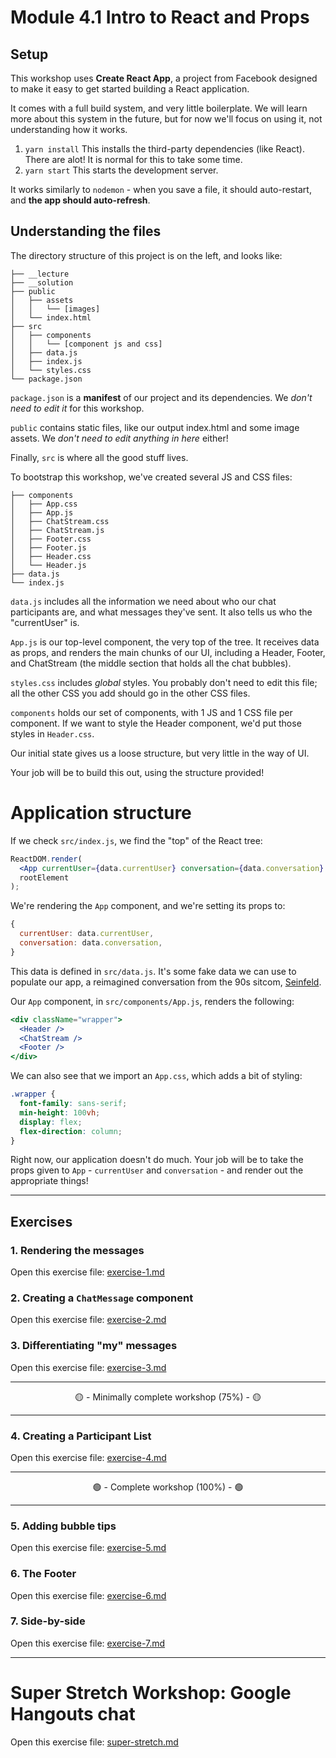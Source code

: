 # Module 4.1 Intro to React and Props

## Setup

This workshop uses **Create React App**, a project from Facebook designed to make it easy to get started building a React application.

It comes with a full build system, and very little boilerplate. We will learn more about this system in the future, but for now we'll focus on using it, not understanding how it works.

1. `yarn install` This installs the third-party dependencies (like React). There are alot! It is normal for this to take some time.
2. `yarn start` This starts the development server.

It works similarly to `nodemon` - when you save a file, it should auto-restart, and **the app should auto-refresh**.

## Understanding the files

The directory structure of this project is on the left, and looks like:

```
├── __lecture
├── __solution
├── public
│   ├── assets
│   │   └── [images]
│   └── index.html
├── src
│   ├── components
│   │   └── [component js and css]
│   ├── data.js
│   ├── index.js
│   └── styles.css
└── package.json
```

`package.json` is a **manifest** of our project and its dependencies. We _don't need to edit it_ for this workshop.

`public` contains static files, like our output index.html and some image assets. We _don't need to edit anything in here_ either!

Finally, `src` is where all the good stuff lives.

To bootstrap this workshop, we've created several JS and CSS files:

```
├── components
│   ├── App.css
│   ├── App.js
│   ├── ChatStream.css
│   ├── ChatStream.js
│   ├── Footer.css
│   ├── Footer.js
│   ├── Header.css
│   └── Header.js
├── data.js
└── index.js
```

`data.js` includes all the information we need about who our chat participants are, and what messages they've sent. It also tells us who the "currentUser" is.

`App.js` is our top-level component, the very top of the tree. It receives data as props, and renders the main chunks of our UI, including a Header, Footer, and ChatStream (the middle section that holds all the chat bubbles).

`styles.css` includes _global_ styles. You probably don't need to edit this file; all the other CSS you add should go in the other CSS files.

`components` holds our set of components, with 1 JS and 1 CSS file per component. If we want to style the Header component, we'd put those styles in `Header.css`.

Our initial state gives us a loose structure, but very little in the way of UI.

Your job will be to build this out, using the structure provided!

# Application structure

If we check `src/index.js`, we find the "top" of the React tree:

```jsx
ReactDOM.render(
  <App currentUser={data.currentUser} conversation={data.conversation} />,
  rootElement
);
```

We're rendering the `App` component, and we're setting its props to:

```js
{
  currentUser: data.currentUser,
  conversation: data.conversation,
}
```

This data is defined in `src/data.js`. It's some fake data we can use to populate our app, a reimagined conversation from the 90s sitcom, [Seinfeld](https://www.imdb.com/title/tt0098904/).

Our `App` component, in `src/components/App.js`, renders the following:

```jsx
<div className="wrapper">
  <Header />
  <ChatStream />
  <Footer />
</div>
```

We can also see that we import an `App.css`, which adds a bit of styling:

```css
.wrapper {
  font-family: sans-serif;
  min-height: 100vh;
  display: flex;
  flex-direction: column;
}
```

Right now, our application doesn't do much. Your job will be to take the props given to `App` - `currentUser` and `conversation` - and render out the appropriate things!

---

## Exercises

### 1. Rendering the messages

Open this exercise file: [exercise-1.md](__workshop/exercise-1.md)

### 2. Creating a `ChatMessage` component

Open this exercise file: [exercise-2.md](__workshop/exercise-2.md)

### 3. Differentiating "my" messages

Open this exercise file: [exercise-3.md](__workshop/exercise-3.md)

---

<center>🟡 - Minimally complete workshop (75%) - 🟡</center>

---

### 4. Creating a Participant List

Open this exercise file: [exercise-4.md](__workshop/exercise-4.md)

---

<center>🟢 - Complete workshop (100%) - 🟢</center>

---

### 5. Adding bubble tips

Open this exercise file: [exercise-5.md](__workshop/exercise-5.md)

### 6. The Footer

Open this exercise file: [exercise-6.md](__workshop/exercise-6.md)

### 7. Side-by-side

Open this exercise file: [exercise-7.md](__workshop/exercise-7.md)

---

# Super Stretch Workshop: Google Hangouts chat

Open this exercise file: [super-stretch.md](__workshop/super-stretch.md)
